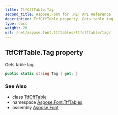 ```yaml
---
title: TtfCffTable.Tag
second_title: Aspose.Font for .NET API Reference
description: TtfCffTable property. Gets table tag
type: docs
weight: 20
url: /net/aspose.font.ttftables/ttfcfftable/tag/
---
```

## TtfCffTable.Tag property

Gets table tag.

```csharp
public static string Tag { get; }
```

### See Also

* class [TtfCffTable](../)
* namespace [Aspose.Font.TtfTables](../../ttfcfftable/)
* assembly [Aspose.Font](../../../)



